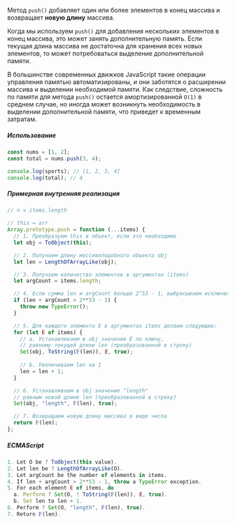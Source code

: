 Метод `push()` добавляет один или более элементов в конец массива и возвращает **новую длину** массива.

Когда мы используем `push()` для добавления нескольких элементов в конец массива, это может занять дополнительную память. Если текущая длина массива не достаточна для хранения всех новых элементов, то может потребоваться выделение дополнительной памяти.

В большинстве современных движков JavaScript такие операции управления памятью автоматизированы, и они заботятся о расширении массива и выделении необходимой памяти. Как следствие, сложность по памяти для метода `push()` остается амортизированной `O(1)` в среднем случае, но иногда может возникнуть необходимость в выделении дополнительной памяти, что приведет к временным затратам.

##### Использование

```js
const nums = [1, 2];
const total = nums.push(3, 4);

console.log(sports); // [1, 2, 3, 4]
console.log(total); // 4
```

##### Примерная внутренняя реализация

```js
// n = items.length

// this = arr
Array.prototype.push = function (...items) {
  // 1. Преобразуем this в объект, если это необходимо
  let obj = ToObject(this);

  // 2. Получаем длину массивоподобного объекта obj
  let len = LengthOfArrayLike(obj);

  // 3. Получаем количество элементов в аргументах (items)
  let argCount = items.length;

  // 4. Если сумма len и argCount больше 2^53 - 1, выбрасываем исключение TypeError
  if (len + argCount > 2**53 - 1) {
    throw new TypeError();
  }

  // 5. Для каждого элемента E в аргументах items делаем следующее:
  for (let E of items) {
    // a. Устанавливаем в obj значение E по ключу,
    // равному текущей длине len (преобразованной в строку)
    Set(obj, ToString(𝔽(len)), E, true);
    
    // b. Увеличиваем len на 1
    len = len + 1;
  }

  // 6. Устанавливаем в obj значение "length"
  // равным новой длине len (преобразованной в строку)
  Set(obj, "length", 𝔽(len), true);

  // 7. Возвращаем новую длину массива в виде числа
  return 𝔽(len);
};
```

##### ECMAScript

```js
1. Let O be ? ToObject(this value).
2. Let len be ? LengthOfArrayLike(O).
3. Let argCount be the number of elements in items.
4. If len + argCount > 2**53 - 1, throw a TypeError exception.
5. For each element E of items, do
  a. Perform ? Set(O, ! ToString(𝔽(len)), E, true).
  b. Set len to len + 1.
6. Perform ? Set(O, "length", 𝔽(len), true).
7. Return 𝔽(len).
```